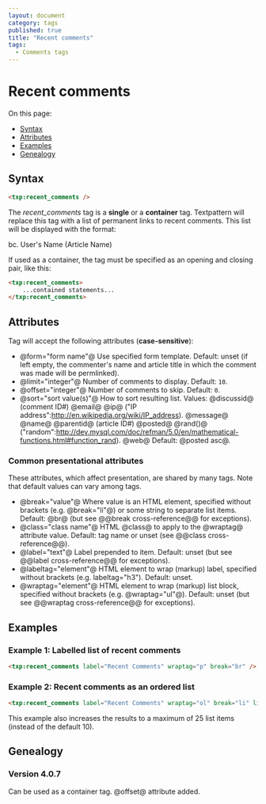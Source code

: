 ```yaml
---
layout: document
category: tags
published: true
title: "Recent comments"
tags:
  - Comments tags
---
```


# Recent comments

On this page:

* [Syntax](#user-content-syntax)
* [Attributes](#user-content-attributes)
* [Examples](#user-content-examples)
* [Genealogy](#user-content-genealogy)

## Syntax

```html
<txp:recent_comments />
```

The *recent_comments* tag is a __single__ or a __container__ tag. Textpattern will replace this tag with a list of permanent links to recent comments. This list will be displayed with the format:

bc. User's Name (Article Name)

If used as a container, the tag must be specified as an opening and closing pair, like this:

```html
<txp:recent_comments>
    ...contained statements...
</txp:recent_comments>
```

## Attributes

Tag will accept the following attributes (**case-sensitive**):

* @form="form name"@
Use specified form template.
Default: unset (if left empty, the commenter's name and article title in which the comment was made will be permlinked).
* @limit="integer"@
Number of comments to display.
Default: `10`.
* @offset="integer"@
Number of comments to skip.
Default: `0`.
* @sort="sort value(s)"@
How to sort resulting list.
Values:
@discussid@ (comment ID#)
@email@
@ip@ ("IP address":http://en.wikipedia.org/wiki/IP_address).
@message@
@name@
@parentid@ (article ID#)
@posted@
@rand()@ ("random":http://dev.mysql.com/doc/refman/5.0/en/mathematical-functions.html#function_rand).
@web@
Default: @posted asc@.

### Common presentational attributes

These attributes, which affect presentation, are shared by many tags. Note that default values can vary among tags.

* @break="value"@
Where value is an HTML element, specified without brackets (e.g. @break="li"@) or some string to separate list items.
Default: @br@ (but see @@break cross-reference@@ for exceptions).
* @class="class name"@
HTML @class@ to apply to the @wraptag@ attribute value.
Default: tag name or unset (see @@class cross-reference@@).
* @label="text"@
Label prepended to item.
Default: unset (but see @@label cross-reference@@ for exceptions).
* @labeltag="element"@
HTML element to wrap (markup) label, specified without brackets (e.g. labeltag="h3").
Default: unset.
* @wraptag="element"@
HTML element to wrap (markup) list block, specified without brackets (e.g. @wraptag="ul"@).
Default: unset (but see @@wraptag cross-reference@@ for exceptions).

## Examples

### Example 1: Labelled list of recent comments

```html
<txp:recent_comments label="Recent Comments" wraptag="p" break="br" />
```

### Example 2: Recent comments as an ordered list

```html
<txp:recent_comments label="Recent Comments" wraptag="ol" break="li" limit="25" />
```

This example also increases the results to a maximum of 25 list items (instead of the default 10).

## Genealogy

### Version 4.0.7

Can be used as a container tag.
@offset@ attribute added.

